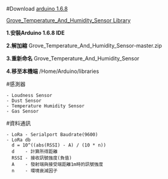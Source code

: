 #Download
[arduino 1.6.8](https://www.arduino.cc/en/Main/OldSoftwareReleases)

[Grove_Temperature_And_Humidity_Sensor Library](https://github.com/Seeed-Studio/Grove_Temperature_And_Humidity_Sensor)

**1.安裝Arduino 1.6.8 IDE**

**2.解加縮** Grove_Temperature_And_Humidity_Sensor-master.zip

**3.重新命名**  Grove_Temperature_And_Humidity_Sensor

**4.移至本機端**    /Home/Arduino/libraries

#感測器
```
- Loudness Sensor
- Dust Sensor
- Temperature Humidity Sensor
- Gas Sensor
```
#資料通訊
```
- LoRa - Serialport Baudrate(9600)
- LoRa db
  d = 10^((abs(RSSI) - A) / (10 * n))
  d    - 計算所得距離
  RSSI - 接收訊號強度(負值)
  A    - 發射端與接受端距離1m時的訊號強度
  n    - 環境衰減因子
```
